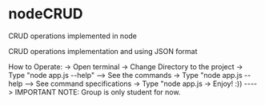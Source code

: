 # nodeCRUD
CRUD operations implemented in node

CRUD operations implementation and using JSON format

How to Operate:
	-> Open terminal
	-> Change Directory to the project
	-> Type "node app.js --help" --> See the commands
	-> Type "node app.js <command> --help --> See command specifications
	-> Type "node app.js <group> <command> <parameters> 
	-> Enjoy! :)) 
	----> IMPORTANT NOTE: Group is only student for now.

